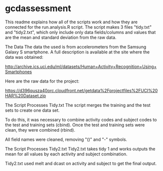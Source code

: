 gcdassessment
=============
 This readme explains how all of the scripts work and how they are connected for the run.analysis.R script.
 The script makes 3 files "tidy.txt" and "tidy2.txt", which only include only data fields/columns and values 
 that are the mean and standard deviation from the raw data.
 
The Data
The data the used is from accelerometers from the Samsung Galaxy S smartphone. A full description is available at the site where the 
data was obtained: 

http://archive.ics.uci.edu/ml/datasets/Human+Activity+Recognition+Using+Smartphones 

Here are the raw data for the project: 

https://d396qusza40orc.cloudfront.net/getdata%2Fprojectfiles%2FUCI%20HAR%20Dataset.zip 

The Script Processes Tidy.txt
The script merges the training and the test sets to create one data set.

To do this, it was necessary to combine activity codes and subject 
codes to the test and training sets (cbind). Once the test and training sets were clean, they were combined (rbind).

All field names were cleaned, removing "()" and "-" symbols.

The Script Processes Tidy2.txt
Tidy2.txt takes tidy 1 and works outputs the mean for all values by each activity and subject combination. 

Tidy2.txt used melt and dcast on activity and subject to get the final output.

